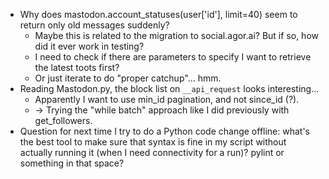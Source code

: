 - Why does mastodon.account_statuses(user['id'], limit=40) seem to return only old messages suddenly?
  - Maybe this is related to the migration to social.agor.ai? But if so, how did it ever work in testing?
  - I need to check if there are parameters to specify I want to retrieve the latest toots first?
  - Or just iterate to do "proper catchup"... hmm.
- Reading Mastodon.py, the block list on `__api_request` looks interesting...
  - Apparently I want to use min_id pagination, and not since_id (?).
  - -> Trying the "while batch" approach like I did previously with get_followers.
- Question for next time I try to do a Python code change offline: what's the best tool to make sure that syntax is fine in my script without actually running it (when I need connectivity for a run)? pylint or something in that space?
